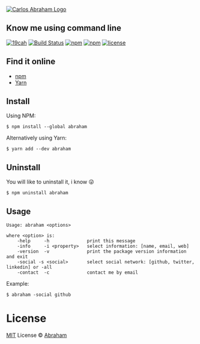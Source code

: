 [![Carlos Abraham Logo](https://avatars3.githubusercontent.com/u/21347264?s=50&v=4)](https://19cah.com)

## Know me using command line

[![19cah](https://19cah.com/badge.svg)](https://github.com/19cah)
[![Build Status](https://img.shields.io/travis/19cah/abraham.svg?logo=travis)](https://travis-ci.org/19cah/abraham)
[![npm](https://img.shields.io/npm/v/abraham.svg)](https://www.npmjs.com/package/abraham)
[![npm](https://img.shields.io/npm/dt/abraham.svg)](https://www.npmjs.com/package/abraham)
[![license](https://img.shields.io/github/license/19cah/abraham.svg)](https://github.com/19cah/abraham/blob/master/LICENSE)




## Find it online

* [npm](https://www.npmjs.com/package/abraham)
* [Yarn](https://yarnpkg.com/en/package/abraham)

## Install

Using NPM:

```
$ npm install --global abraham
```
Alternatively using Yarn:

```
$ yarn add --dev abraham
```

## Uninstall

You will like to uninstall it, i know 😜

```
$ npm uninstall abraham
```

## Usage

```
Usage: abraham <options>

where <option> is:
	-help     -h              print this message
	-info     -i <property>   select information: [name, email, web]
	-version  -v              print the package version information and exit
	-social	-s <social>       select social network: [github, twitter, linkedin] or -all
	-contact  -c              contact me by email
```

Example:

```
$ abraham -social github
```

# License

[MIT](https://github.com/19cah/abraham/blob/master/LICENSE) License © [Abraham](https://github.com/19cah)
